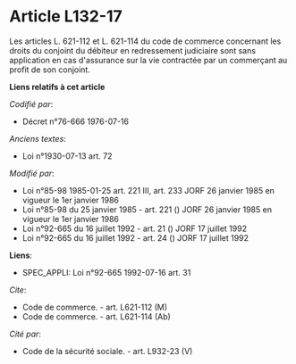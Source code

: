 # Article L132-17

Les articles L. 621-112 et L. 621-114 du code de commerce concernant les droits du conjoint du débiteur en redressement
judiciaire sont sans application en cas d'assurance sur la vie contractée par un commerçant au profit de son conjoint.

**Liens relatifs à cet article**

_Codifié par_:

  - Décret n°76-666 1976-07-16

_Anciens textes_:

  - Loi n°1930-07-13 art. 72

_Modifié par_:

  - Loi n°85-98 1985-01-25 art. 221 III, art. 233 JORF 26 janvier 1985 en vigueur le 1er janvier 1986
  - Loi n°85-98 du 25 janvier 1985 - art. 221 () JORF 26 janvier 1985 en vigueur le 1er janvier 1986
  - Loi n°92-665 du 16 juillet 1992 - art. 21 () JORF 17 juillet 1992
  - Loi n°92-665 du 16 juillet 1992 - art. 24 () JORF 17 juillet 1992

**Liens**:

  - SPEC_APPLI: Loi n°92-665 1992-07-16 art. 31

_Cite_:

  - Code de commerce. - art. L621-112 (M)
  - Code de commerce. - art. L621-114 (Ab)

_Cité par_:

  - Code de la sécurité sociale. - art. L932-23 (V)
